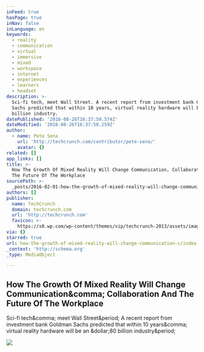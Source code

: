 ```yaml
---
inFeed: true
hasPage: true
inNav: false
inLanguage: en
keywords:
  - reality
  - communication
  - virtual
  - immersive
  - mixed
  - workspace
  - internet
  - experiences
  - learners
  - headset
description: >-
  Sci-fi tech, meet Wall Street. A recent report from investment bank Goldman
  Sachs predicted that within 10 years, virtual reality hardware will be an $80
  billion industry.
datePublished: '2016-08-26T16:37:50.574Z'
dateModified: '2016-08-26T16:37:50.259Z'
author:
  - name: Pete Sena
    url: 'http://techcrunch.com/contributor/pete-sena/'
    avatar: {}
related: []
app_links: []
title: >-
  How The Growth Of Mixed Reality Will Change Communication, Collaboration And
  The Future Of The Workplace
sourcePath: >-
  _posts/2016-02-01-how-the-growth-of-mixed-reality-will-change-communication-c.md
authors: []
publisher:
  name: TechCrunch
  domain: techcrunch.com
  url: 'http://techcrunch.com'
  favicon: >-
    https://s0.wp.com/wp-content/themes/vip/techcrunch-2013/assets/images/favicon.ico
via: {}
starred: true
url: how-the-growth-of-mixed-reality-will-change-communication-c/index.html
_context: 'http://schema.org'
_type: MediaObject

---
```

<article style=""><h1>How The Growth Of Mixed Reality Will Change Communication&amp;comma; Collaboration And The Future Of The Workplace</h1><p>Sci-fi tech&amp;comma; meet Wall Street&amp;period; A recent report from investment bank Goldman Sachs predicted that within 10 years&amp;comma; virtual reality hardware will be an &amp;dollar;80 billion industry&amp;period;</p><img src="https://tctechcrunch2011.files.wordpress.com/2016/01/techcrunch-mixedreality.jpg?w=764&amp;h=400&amp;crop=1" /></article>